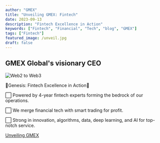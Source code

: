 ```yaml
---
author: "GMEX"
title: "Unveiling GMEX: Fintech"
date: 2023-09-13
description: "Fintech Excellence in Action"
keywords: ["Fintech", "Financial", "Tech", "blog", "GMEX"]
tags: ["Fintech"]
featured_image: /unveil.jpg
draft: false
---
```

## GMEX Global's visionary CEO
![Web2 to Web3](/unveil.jpg)

📜Genesis: Fintech Excellence in Action📜

⬜️ Powered by 4-year fintech experts forming the bedrock of our operations.

⬜️ We merge financial tech with smart trading for profit.

⬜️ Strong in innovation, algorithms, data, deep learning, and AI for top-notch service.

[Unveiling GMEX](https://twitter.com/GMEX_global/status/1701581444097986993)
